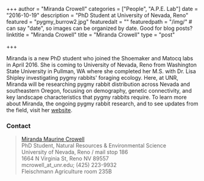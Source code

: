 +++
author = "Miranda Crowell"
categories = ["People", "A.P.E. Lab"]
date = "2016-10-19"
description = "PhD Student at University of Nevada, Reno"
featured = "pygmy_burrow2.jpg"
featuredalt = ""
featuredpath = "/img/"  # can say "date", so images can be organized by date. Good for blog posts?
linktitle = "Miranda Crowell"
title = "Miranda Crowell"
type = "post"

+++

Miranda is a new PhD student who joined the Shoemaker and Matocq labs in April 2016. She is coming to University of Nevada, Reno from Washington State University in Pullman, WA where she completed her M.S. with Dr. Lisa Shipley investigating pygmy rabbits' foraging ecology. Here, at UNR, Miranda will be researching pygmy rabbit distribution across Nevada and southeastern Oregon, focusing on demography, genetic connectivity, and key landscape characteristics that pygmy rabbits require. To learn more about Miranda, the ongoing pygmy rabbit research, and to see updates from the field, visit her [website](http://mirandamaurine.weebly.com).

### Contact

> [Miranda Maurine Crowell](http://mirandamaurine.weebly.com)  
> PhD Student, Natural Resources & Environmental Science  
> University of Nevada, Reno / mail stop 186  
> 1664 N Virginia St, Reno NV 89557  
> mcrowell_at_unr.edu; (425) 223-9932  
> Fleischmann Agriculture room 235B
